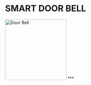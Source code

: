 # SMART DOOR BELL
<img src="https://i.pinimg.com/236x/a6/52/02/a652029f609b5ef2c92ffb0f18be3af8.jpg" alt="Door Bell" width="200"/>
***


